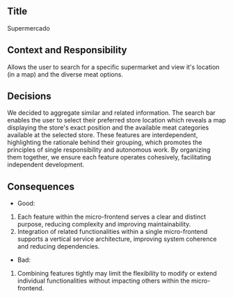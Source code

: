 <!-- 
Justify using arguments related to
- Simplicity
- Single responsibility
- Reusability
- Independent deployment
- Autonomous teams
- Vertical services
- Flexibility
- Define the responsibility of each
micro-frontend 
-->

## Title
Supermercado
## Context and Responsibility
Allows the user to search for a specific supermarket and view it's location (in a map) and the diverse meat options.
## Decisions
We decided to aggregate similar and related information. The search bar enables the user to select their preferred store location which reveals a map displaying the store's exact position and the available meat categories available at the selected store. 
These features are interdependent, highlighting the rationale behind their grouping, which promotes the principles of single responsibility and autonomous work. By organizing them together, we ensure each feature operates cohesively, facilitating independent development.
## Consequences
* Good:
1. Each feature within the micro-frontend serves a clear and distinct purpose, reducing complexity and improving maintainability.
2. Integration of related functionalities within a single micro-frontend supports a vertical service architecture, improving system coherence and reducing dependencies.
* Bad:
1. Combining features tightly may limit the flexibility to modify or extend individual functionalities without impacting others within the micro-frontend.